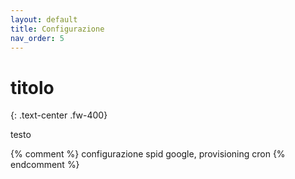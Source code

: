 ```yaml
---
layout: default
title: Configurazione
nav_order: 5
---
```


# titolo
{: .text-center .fw-400}

testo

{% comment %}
    configurazione
    spid
    google, provisioning
    cron
{% endcomment %}
